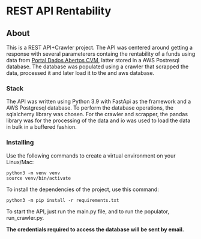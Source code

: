 # REST API Rentability 

## About 

This is a REST API+Crawler project. The API was centered around getting a response with several parameterers containg the rentability of a funds using data from  <a href = "http://dados.cvm.gov.br/">Portal Dados Abertos CVM</a>, latter stored in a AWS Postresql database. The database was populated using a crawler that scrapped the data, processed it and later load it to the and aws database.

### Stack 

The API was written using Python 3.9 with FastApi as the framework and a AWS Postgresql database. 
To perform the database operations, the sqlalchemy library was chosen. 
For the crawler and scrapper, the pandas library was for the processing of the data and io was used to load the data in bulk in a buffered fashion.

### Installing

Use the following commands to create a virtual environment on your Linux/Mac:

```
python3 -m venv venv
source venv/bin/activate
```

To install the dependencies of the project, use this command:

```
python3 -m pip install -r requirements.txt
```

To start the API, just run the main.py file, and to run the populator, run_crawler.py.

**The credentials required to access the database will be sent by email.**



